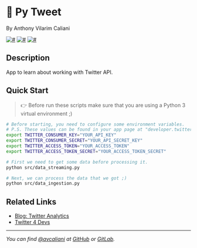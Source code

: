 # 🐣 Py Tweet
By Anthony Vilarim Caliani

[![#](https://img.shields.io/badge/licence-MIT-blue.svg)](#) [![#](https://img.shields.io/badge/python-3-yellow.svg)](#) [![#](https://img.shields.io/badge/tweepy-3.8.0-brightgreen.svg)](#)

## Description
App to learn about working with Twitter API.

## Quick Start

> 👉 Before run these scripts make sure that you are using a Python 3 virtual environment ;)

```sh
# Before starting, you need to configure some environment variables.
# P.S. These values can be found in your app page at "developer.twitter.com"
export TWITTER_CONSUMER_KEY="YOUR_API_KEY"
export TWITTER_CONSUMER_SECRET="YOUR_API_SECRET_KEY"
export TWITTER_ACCESS_TOKEN="YOUR_ACCESS_TOKEN"
export TWITTER_ACCESS_TOKEN_SECRET="YOUR_ACCESS_TOKEN_SECRET"

# First we need to get some data before processing it.
python src/data_streaming.py

# Next, we can process the data that we got ;)
python src/data_ingestion.py
```

## Related Links
- [Blog: Twitter Analytics](http://adilmoujahid.com/posts/2014/07/twitter-analytics/)
- [Twitter 4 Devs](https://developer.twitter.com/)

---

_You can find [@avcaliani](#) at [GitHub](https://github.com/avcaliani) or [GitLab](https://gitlab.com/avcaliani)._
